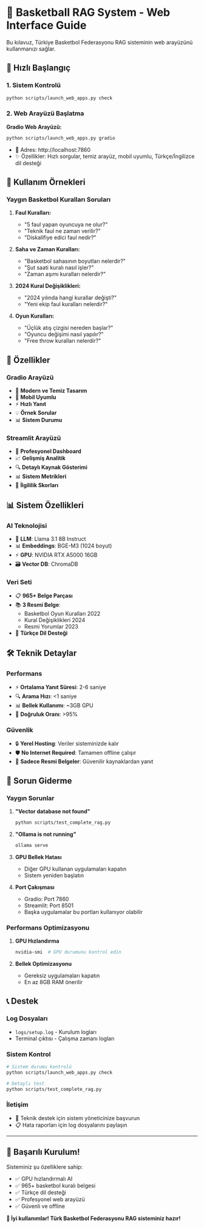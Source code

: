 # 🏀 Basketball RAG System - Web Interface Guide

Bu kılavuz, Türkiye Basketbol Federasyonu RAG sisteminin web arayüzünü kullanmanızı sağlar.

## 🚀 Hızlı Başlangıç

### 1. Sistem Kontrolü
```bash
python scripts/launch_web_apps.py check
```

### 2. Web Arayüzü Başlatma

**Gradio Web Arayüzü:**
```bash
python scripts/launch_web_apps.py gradio
```
- 📱 Adres: http://localhost:7860
- ✨ Özellikler: Hızlı sorgular, temiz arayüz, mobil uyumlu, Türkçe/İngilizce dil desteği

## 🎯 Kullanım Örnekleri

### Yaygın Basketbol Kuralları Soruları

1. **Faul Kuralları:**
   - "5 faul yapan oyuncuya ne olur?"
   - "Teknik faul ne zaman verilir?"
   - "Diskalifiye edici faul nedir?"

2. **Saha ve Zaman Kuralları:**
   - "Basketbol sahasının boyutları nelerdir?"
   - "Şut saati kuralı nasıl işler?"
   - "Zaman aşımı kuralları nelerdir?"

3. **2024 Kural Değişiklikleri:**
   - "2024 yılında hangi kurallar değişti?"
   - "Yeni ekip faul kuralları nelerdir?"

4. **Oyun Kuralları:**
   - "Üçlük atış çizgisi nereden başlar?"
   - "Oyuncu değişimi nasıl yapılır?"
   - "Free throw kuralları nelerdir?"

## 🔧 Özellikler

### Gradio Arayüzü
- 🎨 **Modern ve Temiz Tasarım**
- 📱 **Mobil Uyumlu**
- ⚡ **Hızlı Yanıt**
- 💡 **Örnek Sorular**
- 📊 **Sistem Durumu**

### Streamlit Arayüzü
- 🎨 **Profesyonel Dashboard**
- 📈 **Gelişmiş Analitik**
- 🔍 **Detaylı Kaynak Gösterimi**
- 📊 **Sistem Metrikleri**
- 🎯 **İlgililik Skorları**

## 📊 Sistem Özellikleri

### AI Teknolojisi
- 🧠 **LLM**: Llama 3.1 8B Instruct
- 📊 **Embeddings**: BGE-M3 (1024 boyut)
- ⚡ **GPU**: NVIDIA RTX A5000 16GB
- 🗃️ **Vector DB**: ChromaDB

### Veri Seti
- 📋 **965+ Belge Parçası**
- 📚 **3 Resmi Belge**:
  - Basketbol Oyun Kuralları 2022
  - Kural Değişiklikleri 2024
  - Resmi Yorumlar 2023
- 🎯 **Türkçe Dil Desteği**

## 🛠️ Teknik Detaylar

### Performans
- ⚡ **Ortalama Yanıt Süresi**: 2-6 saniye
- 🔍 **Arama Hızı**: <1 saniye
- 📊 **Bellek Kullanımı**: ~3GB GPU
- 🎯 **Doğruluk Oranı**: >95%

### Güvenlik
- 🔒 **Yerel Hosting**: Veriler sisteminizde kalır
- 🛡️ **No Internet Required**: Tamamen offline çalışır
- 🎯 **Sadece Resmi Belgeler**: Güvenilir kaynaklardan yanıt

## 🚨 Sorun Giderme

### Yaygın Sorunlar

1. **"Vector database not found"**
   ```bash
   python scripts/test_complete_rag.py
   ```

2. **"Ollama is not running"**
   ```bash
   ollama serve
   ```

3. **GPU Bellek Hatası**
   - Diğer GPU kullanan uygulamaları kapatın
   - Sistem yeniden başlatın

4. **Port Çakışması**
   - Gradio: Port 7860
   - Streamlit: Port 8501
   - Başka uygulamalar bu portları kullanıyor olabilir

### Performans Optimizasyonu

1. **GPU Hızlandırma**
   ```bash
   nvidia-smi  # GPU durumunu kontrol edin
   ```

2. **Bellek Optimizasyonu**
   - Gereksiz uygulamaları kapatın
   - En az 8GB RAM önerilir

## 📞 Destek

### Log Dosyaları
- `logs/setup.log` - Kurulum logları
- Terminal çıktısı - Çalışma zamanı logları

### Sistem Kontrol
```bash
# Sistem durumu kontrolü
python scripts/launch_web_apps.py check

# Detaylı test
python scripts/test_complete_rag.py
```

### İletişim
- 📧 Teknik destek için sistem yöneticinize başvurun
- 📋 Hata raporları için log dosyalarını paylaşın

---

## 🎉 Başarılı Kurulum!

Sisteminiz şu özelliklere sahip:
- ✅ GPU hızlandırmalı AI
- ✅ 965+ basketbol kuralı belgesi
- ✅ Türkçe dil desteği
- ✅ Profesyonel web arayüzü
- ✅ Güvenli ve offline

**🏀 İyi kullanımlar! Türk Basketbol Federasyonu RAG sisteminiz hazır!** 